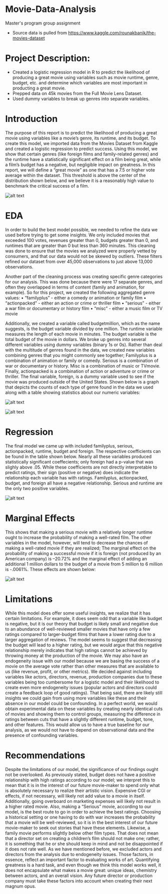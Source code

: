 # Movie-Data-Analysis
Master's program group assignment 
* Source data is pulled from https://www.kaggle.com/rounakbanik/the-movies-dataset

# Project Description:
* Created a logistic regression model in R to predict the likelihood of producing a great movie using variables such as movie runtime, genre, budget, etc. and determine which variables are most important in producting a great movie.
* Prepped data on 45k movies from the Full Movie Lens Dataset.
* Used dummy variables to break up genres into separate variables. 

# Introduction
The purpose of this report is to predict the likelihood of producing a great movie using variables like a
movie’s genre, its runtime, and its budget. To create this model, we imported data from the Movies Dataset
from Kaggle and created a logistic regression to predict success. Using this model, we show that certain
genres (like foreign films and family-related genres) and the runtime have a statistically significant effect on
a film being great, while a film’s budget has a negative, but negligible impact on greatness.
In this report, we will define a “great movie” as one that has a 7.5 or higher vote average within the dataset.
This threshold is above the center of the distribution shown below, and we believe it is a reasonably high
value to benchmark the critical success of a film.

![alt text](https://github.com/edonnally/Movie-Data-Analysis/blob/main/Average%20Movie%20Vote%20Score.PNG)

# EDA
In order to build the best model possible, we needed to refine the data we used before trying to get some
insights. We only included movies that exceeded 100 votes, revenues greater than 0, budgets greater than 0,
and runtimes that are greater than 0 but less than 360 minutes. This cleaning was done to ensure that the
movies we analyzed were properly vetted by consumers, and that our data would not be skewed by outliers.
These filters refined our dataset from over 45,000 observations to just above 13,000 observations.

Another part of the cleaning process was creating specific genre categories for our analysis. This was done
because there were 17 separate genres, and often they overlapped in terms of content (family and animation,
for example). So for this project, we created the following aggregated genre values:
• “familyplus” - either a comedy or animation or family film
• “actionpacked” - either an action or crime or thriller film
• “serious” - either a war film or documentary or history film
• “misc” - either a music film or TV movie

Additionally, we created a variable called budgetmillion, which as the name suggests, is the budget variable
divided by one million.
The runtime variable measures the length of each movie in minutes. The budget variable is the total budget
of the movie in dollars. We broke up genres into several different variables using dummy variables (binary 1s
or 0s). Rather than deal with the multitude of genres found in the data, we created new variables combining
genres that you might commonly see together; Familyplus is a combination of animation or family or comedy.
Serious is a combination of war or documentary or history. Misc is a combination of music or TVmovie.
Finally, actionpacked is a combination of action or adventure or crime or thriller. The final variable, foreign,
is a dummy variable used to see if the movie was produced outside of the United States. Shown below is a
graph that depicts the counts of each type of genre found in the data we used along with a table showing
statistics about our numeric variables:

![alt text](https://github.com/edonnally/Movie-Data-Analysis/blob/main/Count%20of%20Movies%20by%20Genre.PNG)

![alt text](https://github.com/edonnally/Movie-Data-Analysis/blob/main/Table1.PNG)

# Regression
The final model we came up with included familyplus, serious, actionpacked, runtime, budget and foreign.
The respective coefficients can be found in the table shown below. Nearly all these variables produced
statistically significant coeffecients; only foreign had a p-value that was slighly above .05. While these
coefficients are not directly interpretable to predict ratings, their sign (positive or negative) does indicate
the relationship each variable has with ratings. Familyplus, actionpacked, budget, and foreign all have a
negative relationship. Serious and runtime are the only two positive variables.

![alt text](https://github.com/edonnally/Movie-Data-Analysis/blob/main/Coefficient%20Table.PNG)

# Marginal Effects
This shows that making a serious movie with a relatively longer runtime ought to increase the probability
of making a well-rated film. The other variables in the model, however, will tend to decrease the chances of
making a well-rated movie if they are realized; The marginal effect on the probability of making a successful
movie if it is foreign (not produced by an American company) is –20.72% and the marginal effect of adding
an additional 1 million dollars to the budget of a movie from 5 million to 6 million is -.0061%. These effects
are shown below:

![alt text](https://github.com/edonnally/Movie-Data-Analysis/blob/main/MarginalEffects.PNG)


# Limitations

While this model does offer some useful insights, we realize that it has certain limitations. For example,
it does seem odd that a variable like budget is negative, but it is our theory that budget is likely small
and negative due to an abundance of well-reviewed smaller movies that have only a few ratings compared
to larger-budget films that have a lower rating due to a larger aggregation of reviews. The model seems
to suggest that decreasing the budget will lead to a higher rating, but we would argue that this negative
relationship merely indicates that high ratings cannot be achieved by throwing money at the production of
the movie.
We may also have an endogeneity issue with our model because we are basing the success of a movie on
the average vote rather than other measures that are available to us (like revenue, profit, or other metrics).
We decided against including variables like actors, directors, revenue, production companies due to these
variables being too cumbersome for a logistic model and their likelihood to create even more endogeneity
issues (popular actors and directors could create a feedback loop of good ratings). That being said, there
are likely still insights we could gain from using more variables like these and their absence in our model
could be confounding.
In a perfect world, we would obtain experimental data on these variables by creating nearly identical cuts
of movies and showing them to control groups, measuring the difference in ratings between cuts that have
a slightly different runtime, budget, tone, and other features. This would allow us to have a true baseline
for our analysis, as we would not have to depend on observational data and the presence of confounding
variables.
# Recommendations

Despite the limitations of our model, the significance of our findings ought not be overlooked. As previously
stated, budget does not have a positive relationship with high ratings according to our model; we interpret
this to mean that it is in the interest of our future movie-maker to spend only what is absolutely necessary
to realize their artistic vision. Expensive CGI or effects, if not necessary, will likely not add value to a movie
in itself. Additionally, going overboard on marketing expenses will likely not result in a higher rated movie.
Also, making a “Serious” movie, according to our model, is the best route to go in order to achieve the best
ratings. Choosing a historical setting or one having to do with war increases the probability that a movie
will be well-reviewed, so it is in the best interest of our future movie-maker to seek out stories that have
these elements. Likewise, a family movie performs slightly below other film types. That does not mean that
a director set on creating a children’s film should not make one; rather, it is something that he or she should
keep in mind and not be disappointed if it does not rate well.
As we have mentioned before, we excluded actors and directors from the analysis due to endogeneity issues.
Those factors, in essence, reflect an important factor to evaluating works of art. Quantifying greatness is a
hard task, and even though we think this model works well, it does not encapsulate what makes a movie
great: unique ideas, chemistry between actors, and an overall vision. Any future director or production
company must take these factors into account when creating their next magnum opus.

